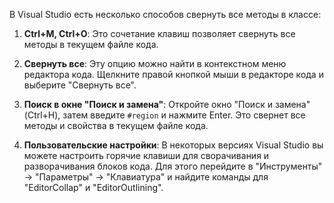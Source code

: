 
В Visual Studio есть несколько способов свернуть все методы в классе:

1. **Ctrl+M, Ctrl+O**: Это сочетание клавиш позволяет свернуть все методы в текущем файле кода.
    
2. **Свернуть все**: Эту опцию можно найти в контекстном меню редактора кода. Щелкните правой кнопкой мыши в редакторе кода и выберите "Свернуть все".
    
3. **Поиск в окне "Поиск и замена"**: Откройте окно "Поиск и замена" (Ctrl+H), затем введите `#region` и нажмите Enter. Это свернет все методы и свойства в текущем файле кода.
    
4. **Пользовательские настройки**: В некоторых версиях Visual Studio вы можете настроить горячие клавиши для сворачивания и разворачивания блоков кода. Для этого перейдите в "Инструменты" -> "Параметры" -> "Клавиатура" и найдите команды для "EditorCollap" и "EditorOutlining".